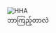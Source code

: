 <img src="https://media.giphy.com/media/6ve6Nic1v8Ao61VCTU/giphy.gif" alt="HHA" />
<br>
  ဘာကြည့်တာလဲ

